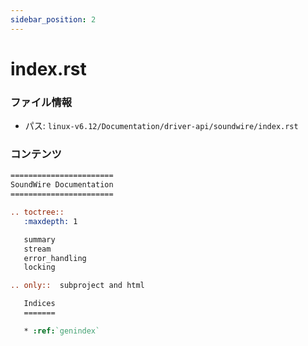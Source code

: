 ```yaml
---
sidebar_position: 2
---
```

# index.rst

### ファイル情報

- パス: `linux-v6.12/Documentation/driver-api/soundwire/index.rst`

### コンテンツ

```rst
=======================
SoundWire Documentation
=======================

.. toctree::
   :maxdepth: 1

   summary
   stream
   error_handling
   locking

.. only::  subproject and html

   Indices
   =======

   * :ref:`genindex`

```
